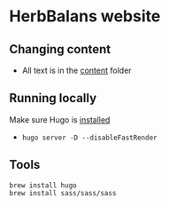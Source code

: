 # HerbBalans website

## Changing content

- All text is in the [content](https://github.com/Paragonia/herbbalans/tree/main/content) folder

## Running locally

Make sure Hugo is [installed](https://gohugo.io/installation/)

- `hugo server -D --disableFastRender`

## Tools
```
brew install hugo
brew install sass/sass/sass
```
